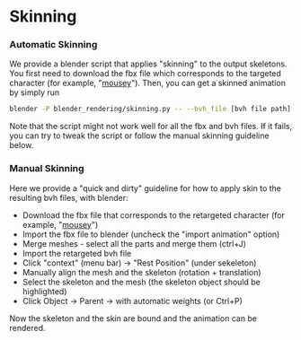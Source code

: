 # Skinning

### Automatic Skinning

We provide a blender script that applies "skinning" to the output skeletons. You first need to download the fbx file which corresponds to the targeted character (for example, "[mousey](https://www.mixamo.com/#/?page=1&query=mousey&type=Character)"). Then, you can get a skinned animation by simply run

``` sh
blender -P blender_rendering/skinning.py -- --bvh_file [bvh file path] --fbx_file [fbx file path]
```

Note that the script might not work well for all the fbx and bvh files. If it fails, you can try to tweak the script or follow the manual skinning guideline below.

### Manual Skinning

Here we provide a "quick and dirty" guideline for how to apply skin to the resulting bvh files, with blender:

* Download the fbx file that corresponds to the retargeted character (for example, "[mousey](https://www.mixamo.com/#/?page=1&query=mousey&type=Character)")
* Import the fbx file to blender (uncheck the "import animation" option)
* Merge meshes - select all the parts and merge them (ctrl+J)
* Import the retargeted bvh file
* Click "context" (menu bar) -> "Rest Position" (under sekeleton)
* Manually align the mesh and the skeleton (rotation + translation)
* Select the skeleton and the mesh (the skeleton object should be highlighted)
* Click Object -> Parent -> with automatic weights (or Ctrl+P)

Now the skeleton and the skin are bound and the animation can be rendered.
